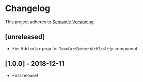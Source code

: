 # Changelog

This project adheres to [Semantic Versioning](http://semver.org/).

## [unreleased]

- Fix: Add `color` prop for `TeamCardButtonWithTooltip` component.

## [1.0.0] - 2018-12-11

- First release!

